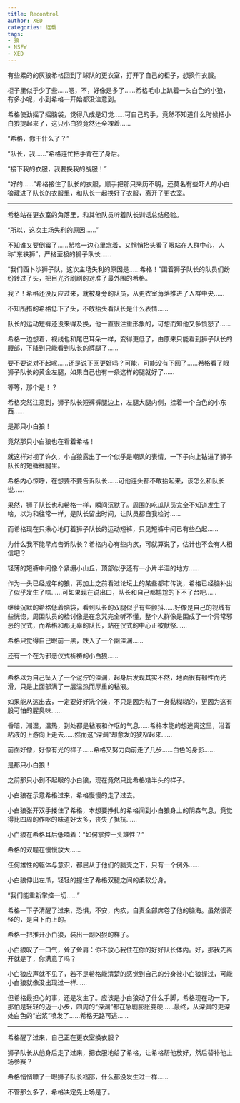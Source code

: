 ```yaml
---
title: Recontrol
author: XED
categories: 连载
tags: 
- 狼
- NSFW
- XED
---
```


有些累的的灰狼希格回到了球队的更衣室，打开了自己的柜子，想换件衣服。

柜子里似乎少了些……嗯，不，好像是多了……希格毛巾上趴着一头白色的小狼，有多小呢，小到希格一开始都没注意到。

希格使劲摇了摇脑袋，觉得八成是幻觉……可自己的手，竟然不知道什么时候把小白狼提起来了，这只小白狼竟然还全裸着……

“希格，你干什么了？”

“队长，我……”希格连忙把手背在了身后。

“接下我的衣服，我要换我的战服！”

“好的……”希格接住了队长的衣服，顺手把那只来历不明，还莫名有些吓人的小白狼藏进了队长的衣服里，和队长一起换好了衣服，离开了更衣室。

---

希格站在更衣室的角落里，和其他队员听着队长训话总结经验。

“所以，这次主场失利的原因……”

不知谁又要倒霉了……希格一边心里念着，又悄悄抬头看了眼站在人群中心，人称“东铁狮”，严格至极的狮子队长……

“我们西卜沙狮子队，这次主场失利的原因是……希格！”围着狮子队长的队员们纷纷转过了头，把目光齐刷刷的对准了最外围的希格。

我？！希格还没反应过来，就被身旁的队员，从更衣室角落推进了人群中央……

不知所措的希格低下了头，不敢抬头看队长是什么表情……

队长的运动短裤还没来得及换，他一直很注重形象的，可想而知他又多愤怒了……

希格一边想着，视线也和尾巴耳朵一样，变得更低了，由原来只能看到狮子队长的腰部，下降到只能看到队长的裤腿了……

要不要说对不起呢……还是说下回更好吗？可能，可能没有下回了……希格看了眼狮子队长的黄金左腿，如果自己也有一条这样的腿就好了……

等等，那个是！？

希格突然注意到，狮子队长短裤裤腿边上，左腿大腿内侧，挂着一个白色的小东西……

是那只小白狼！

竟然那只小白狼也在看着希格！

就这样对视了许久，小白狼露出了一个似乎是嘲讽的表情，一下子向上钻进了狮子队长的短裤裤腿里。

希格内心惊呼，在想要不要告诉队长……可他连头都不敢抬起来，该怎么和队长说……

果然，狮子队长也和希格一样，瞬间沉默了。周围的吃瓜队员完全不知道发生了啥，以为和往常一样，是队长留出时间，让队员都自我检讨……

而希格现在只揪心地盯着狮子队长的运动短裤，只见短裤中间已有些凸起……

为什么我不能早点告诉队长？希格内心有些内疚，可就算说了，估计也不会有人相信吧？

轻薄的短裤中间像个紧绷小山丘，顶部似乎还有一小片半湿的地方……

作为一头已经成年的狼，再加上之前看过论坛上的某些都市传说，希格已经脑补出了似乎发生了啥……可如果现在说出口，队长和自己都尴尬的下不了台吧……

继续沉默的希格低着脑袋，看到队长的双腿似乎有些颤抖……好像是自己的视线有些恍惚，周围队员的检讨像是在念咒完全听不懂，整个人群像是围成了一个异常邪恶的仪式，而希格和那无辜的队长，站在仪式的中心正被献祭……

希格只觉得自己眼前一黑，跌入了一个幽深渊……

还有一个在为邪恶仪式祈祷的小白狼……

---

希格以为自己坠入了一个泥泞的深渊，起身后发现其实不然，地面很有韧性而光滑，只是上面部满了一层温热而厚重的粘液。

如果能从这出去，一定要好好洗个澡，不只是因为粘了一身黏糊糊的，更因为这有股可怕的腥臭味……

昏暗，潮湿，温热，到处都是粘液和作呕的气息……希格本能的想逃离这里，沿着粘液的上游向上走去……然而这“深渊”却愈发的狭窄起来……

前面好像，好像有光的样子……希格又努力向前走了几步……白色的身影……

是那只小白狼！

之前那只小到不起眼的小白狼，现在竟然只比希格矮半头的样子。

小白狼在示意希格过来，希格慢慢的走了过去。

小白狼张开双手搂住了希格，本想要挣扎的希格闻到小白狼身上的阴森气息，竟觉得比四周的作呕的味道好太多，丧失了抵抗……

小白狼在希格耳后低喃着：“如何掌控一头雄性？”

希格的双瞳在慢慢放大……

任何雄性的躯体与意识，都屈从于他们的脑壳之下，只有一个例外……

小白狼伸出左爪，轻轻的握住了希格双腿之间的柔软分身。

“我们能重新掌控一切……”

希格一下子清醒了过来，恐惧，不安，内疚，自责全部席卷了他的脑海。虽然很奇怪的，是自下而上的。

希格一把推开小白狼，装出一副凶狠的样子。

小白狼叹了一口气，耸了耸肩：你不放心我住在你的好好队长体内。好，那我先离开就是了，你满意了吗？

小白狼应声就不见了，若不是希格能清楚的感觉到自己的分身被小白狼握过，可能小白狼就像没出现过一样……

但希格最担心的事，还是发生了。应该是小白狼动了什么手脚，希格现在动一下，那怕是轻轻的迈一小步，四周的“深渊”都在急剧膨胀变硬……最终，从深渊的更深处白色的“岩浆”喷发了……希格无路可逃……

---

希格醒了过来，自己正在更衣室换衣服？

狮子队长从他身后走了过来，把衣服地给了希格，让希格帮他放好，然后替补他上场参赛？

希格悄悄瞟了一眼狮子队长裆部，什么都没发生过一样……

不管那么多了，希格决定先上场是了。